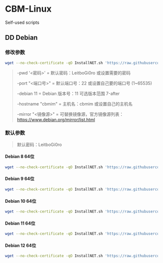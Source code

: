 # CBM-Linux

Self-used scripts

## DD Debian 

### 修改参数

```sh
wget --no-check-certificate -qO InstallNET.sh 'https://raw.githubusercontent.com/ShenDoyle/CBM-Linux/ef530fe3efbecf122f6712e2d02021680a2a30fb/Scripts/InstallNET.sh' && chmod a+x InstallNET.sh && bash InstallNET.sh -debian 11  -pwd '<密码>' -port "<端口号>" -hostname "cbmim"
```
> -pwd '<密码>' = 默认密码：LeitboGi0ro 或设置需要的密码
> 
> -port "<端口号>" = 默认端口号：22 或设置自己要的端口号 (1~65535)
> 
> -debian 11 = Debian 版本号：11 可选版本范围 7-after
> 
> -hostname "cbmim" = 主机名：cbmim 或设置自己的主机名
> 
> -mirror "<镜像源>" = 可替换镜像源，官方镜像源列表：https://www.debian.org/mirror/list.html

### 默认参数

> 默认密码：LeitboGi0ro

#### Debian 8 64位

```sh
wget --no-check-certificate -qO InstallNET.sh 'https://raw.githubusercontent.com/ShenDoyle/CBM-Linux/ef530fe3efbecf122f6712e2d02021680a2a30fb/Scripts/InstallNET.sh' && chmod a+x InstallNET.sh && bash InstallNET.sh -debian 8  -pwd '<密码>'
```

#### Debian 9 64位

```sh
wget --no-check-certificate -qO InstallNET.sh 'https://raw.githubusercontent.com/ShenDoyle/CBM-Linux/ef530fe3efbecf122f6712e2d02021680a2a30fb/Scripts/InstallNET.sh' && chmod a+x InstallNET.sh && bash InstallNET.sh -debian 9  -pwd '<密码>'
```

#### Debian 10 64位

```sh
wget --no-check-certificate -qO InstallNET.sh 'https://raw.githubusercontent.com/ShenDoyle/CBM-Linux/ef530fe3efbecf122f6712e2d02021680a2a30fb/Scripts/InstallNET.sh' && chmod a+x InstallNET.sh && bash InstallNET.sh -debian 10  -pwd '<密码>'
```

#### Debian 11 64位

```sh
wget --no-check-certificate -qO InstallNET.sh 'https://raw.githubusercontent.com/ShenDoyle/CBM-Linux/ef530fe3efbecf122f6712e2d02021680a2a30fb/Scripts/InstallNET.sh' && chmod a+x InstallNET.sh && bash InstallNET.sh -debian 11  -pwd '<密码>'
```

#### Debian 12 64位

```sh
wget --no-check-certificate -qO InstallNET.sh 'https://raw.githubusercontent.com/ShenDoyle/CBM-Linux/ef530fe3efbecf122f6712e2d02021680a2a30fb/Scripts/InstallNET.sh' && chmod a+x InstallNET.sh && bash InstallNET.sh -debian 12  -pwd '<密码>'
```
